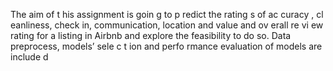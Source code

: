 The aim of t his assignment is goin g to p redict the rating s of ac curacy , cl eanliness, check in, communication,
location and value and ov erall re vi ew rating for a listing in Airbnb and explore the feasibility to do so. Data
preprocess, models’ sele c t ion and perfo rmance evaluation of models are include d